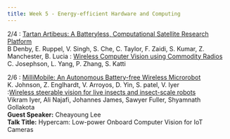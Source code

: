 ```yaml
---
title: Week 5 - Energy-efficient Hardware and Computing
---
```



2/4
: [Tartan Artibeus: A Batteryless, Computational Satellite Research Platform](https://digitalcommons.usu.edu/smallsat/2022/all2022/54/) <br />B Denby, E. Ruppel, V. Singh, S. Che, C. Taylor, F. Zaidi, S. Kumar, Z. Manchester, B. Lucia
: [Wireless Computer Vision using Commodity Radios](https://dl.acm.org/doi/abs/10.1145/3302506.3310403?casa_token=6qGsi91Wo_IAAAAA:nYl4yDE29qUcATk4b-Cx7PneAuazaBLbXJk67WKvjNS1vqvcVIIJ-vng_t5T1N63c7UnIijpUf8)<br /> C. Josephson, L. Yang, P. Zhang, S. Katti <br />


2/6
: [MilliMobile: An Autonomous Battery-free Wireless Microrobot](https://homes.cs.washington.edu/~vsiyer/Papers/millimobile-compressed.pdf)<br /> K. Johnson, Z. Englhardt, V. Arroyos, D. Yin, S. patel, V. Iyer <br />
:[Wireless steerable vision for live insects and insect-scale robots](https://www.science.org/doi/10.1126/scirobotics.abb0839) <br /> Vikram Iyer, Ali Najafi, Johannes James, Sawyer Fuller, Shyamnath Gollakota <br />
**Guest Speaker:** Cheayoung Lee <br />
**Talk Title:** Hypercam: Low-power Onboard Computer Vision for IoT Cameras